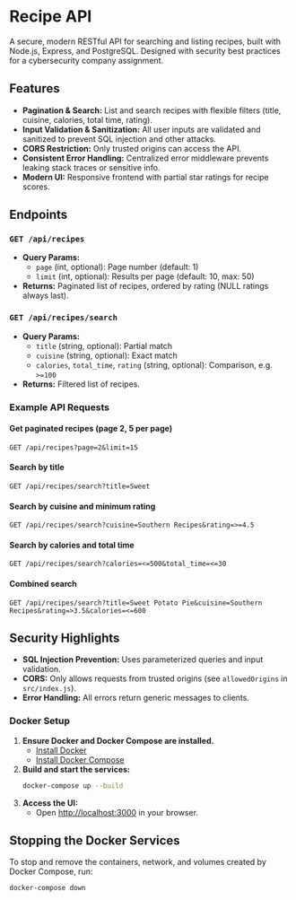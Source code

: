 # Recipe API

A secure, modern RESTful API for searching and listing recipes, built with Node.js, Express, and PostgreSQL. Designed with security best practices for a cybersecurity company assignment.

## Features

- **Pagination & Search:** List and search recipes with flexible filters (title, cuisine, calories, total time, rating).
- **Input Validation & Sanitization:** All user inputs are validated and sanitized to prevent SQL injection and other attacks.
- **CORS Restriction:** Only trusted origins can access the API.
- **Consistent Error Handling:** Centralized error middleware prevents leaking stack traces or sensitive info.
- **Modern UI:** Responsive frontend with partial star ratings for recipe scores.

## Endpoints

### `GET /api/recipes`

- **Query Params:**
  - `page` (int, optional): Page number (default: 1)
  - `limit` (int, optional): Results per page (default: 10, max: 50)
- **Returns:** Paginated list of recipes, ordered by rating (NULL ratings always last).

### `GET /api/recipes/search`

- **Query Params:**
  - `title` (string, optional): Partial match
  - `cuisine` (string, optional): Exact match
  - `calories`, `total_time`, `rating` (string, optional): Comparison, e.g. `>=100`
- **Returns:** Filtered list of recipes.

### Example API Requests

#### Get paginated recipes (page 2, 5 per page)
```http
GET /api/recipes?page=2&limit=15
```

#### Search by title
```http
GET /api/recipes/search?title=Sweet
```

#### Search by cuisine and minimum rating
```http
GET /api/recipes/search?cuisine=Southern Recipes&rating=>=4.5
```

#### Search by calories and total time
```http
GET /api/recipes/search?calories=<=500&total_time=<=30
```

#### Combined search
```http
GET /api/recipes/search?title=Sweet Potato Pie&cuisine=Southern Recipes&rating=>3.5&calories=<=600
```

## Security Highlights

- **SQL Injection Prevention:** Uses parameterized queries and input validation.
- **CORS:** Only allows requests from trusted origins (see `allowedOrigins` in `src/index.js`).
- **Error Handling:** All errors return generic messages to clients.

### Docker Setup

1. **Ensure Docker and Docker Compose are installed.**
   - [Install Docker](https://docs.docker.com/get-docker/)
   - [Install Docker Compose](https://docs.docker.com/compose/install/)
2. **Build and start the services:**
   ```bash
   docker-compose up --build
   ```
3. **Access the UI:**
   - Open [http://localhost:3000](http://localhost:3000) in your browser.

## Stopping the Docker Services

To stop and remove the containers, network, and volumes created by Docker Compose, run:

```bash
docker-compose down
```


